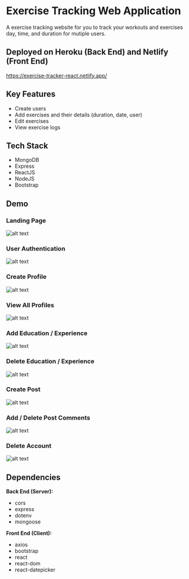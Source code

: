 # Exercise Tracking Web Application

A exercise tracking website for you to track your workouts and exercises day, time, and duration for mutiple users.

## Deployed on Heroku (Back End) and Netlify (Front End)
https://exercise-tracker-react.netlify.app/

## Key Features

- Create users
- Add exercises and their details (duration, date, user)
- Edit exercises
- View exercise logs

## Tech Stack

- MongoDB
- Express
- ReactJS
- NodeJS
- Bootstrap

## Demo
### Landing Page

![alt text](https://github.com/ivan-jb-mak/DevBook/blob/master/screenshots/LandingPage.JPG "Landing Page")

### User Authentication
![alt text](https://github.com/ivan-jb-mak/DevBook/blob/master/screenshots/UserAuthentication.gif "User Authentication")

### Create Profile
![alt text](https://github.com/ivan-jb-mak/DevBook/blob/master/screenshots/AddProfile.gif "Create Profile")

### View All Profiles
![alt text](https://github.com/ivan-jb-mak/DevBook/blob/master/screenshots/ViewProfiles.gif "View Profiles")

### Add Education / Experience
![alt text](https://github.com/ivan-jb-mak/DevBook/blob/master/screenshots/AddExperience.gif "Add Experience/Education")

### Delete Education / Experience
![alt text](https://github.com/ivan-jb-mak/DevBook/blob/master/screenshots/DeleteEduExp.gif "Delete Experience/Education")

### Create Post
![alt text](https://github.com/ivan-jb-mak/DevBook/blob/master/screenshots/AddPost.gif "Add Post")

### Add / Delete Post Comments
![alt text](https://github.com/ivan-jb-mak/DevBook/blob/master/screenshots/AddDeleteComment.gif "Add/Delete Comment")

### Delete Account
![alt text](https://github.com/ivan-jb-mak/DevBook/blob/master/screenshots/DeleteAccount.gif "Delete Account")


## Dependencies

**Back End (Server):**

- cors
- express
- dotenv
- mongoose


**Front End (Client):**

- axios
- bootstrap
- react
- react-dom
- react-datepicker
